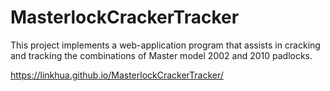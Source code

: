 # MasterlockCrackerTracker
This project implements a web-application program that assists in cracking and tracking the combinations of Master model 2002 and 2010 padlocks.

https://linkhua.github.io/MasterlockCrackerTracker/
